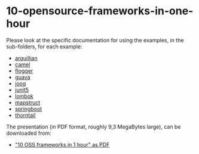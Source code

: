 # 10-opensource-frameworks-in-one-hour

Please look at the specific documentation for using the examples, in the sub-folders, for each example:

* [arquillian](./arquillian/README.md)
* [camel](./camel/README.md)
* [flogger](./flogger/README.md)
* [guava](./guava/README.md)
* [jooq](./jooq/README.md)
* [junit5](./junit5/README.md)
* [lombok](./lombok/README.md)
* [mapstruct](./mapstruct/README.md)
* [springboot](./springboot/README.md)
* [thorntail](./thorntail/README.md)

The presentation (in PDF format, roughly 9,3 MegaBytes large), can be downloaded from:

* ["10 OSS frameworks in 1 hour" as PDF](./presentation.pdf)